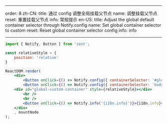 
---
order: 8
zh-CN:
	title: 通过 config 调整全局挂载父节点
	name: 调整挂载父节点
  reset: 重置挂载父节点
	info: 常规提示
en-US:
	title: Adjust the global default container selector through Notify.config
	name: Set global container selector to custom
  reset: Reset global container selector config
	info: info

---

```jsx
import { Notify, Button } from 'zent';

const relativeStyle = {
	position: 'relative'
}

ReactDOM.render(
	<div>
		<Button onClick={() => Notify.config({ containerSelector: '#global-custom-container' })}>{i18n.name}</Button>
		<Button onClick={() => Notify.config({ containerSelector: 'body' })}>{i18n.reset}</Button>
    <div id="global-custom-container" style={relativeStyle}></div>
		<br />
		<br />
		<Button onClick={() => Notify.info('{i18n.info}')}>{i18n.info}</Button>
	</div>
	, mountNode
);

```
